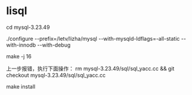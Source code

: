 # lisql
cd mysql-3.23.49

./configure --prefix=/letv/lizha/mysql --with-mysqld-ldflags=-all-static --with-innodb --with-debug

make -j 16 

上一步报错，执行下面操作：
rm mysql-3.23.49/sql/sql_yacc.cc && git checkout mysql-3.23.49/sql/sql_yacc.cc

make install
